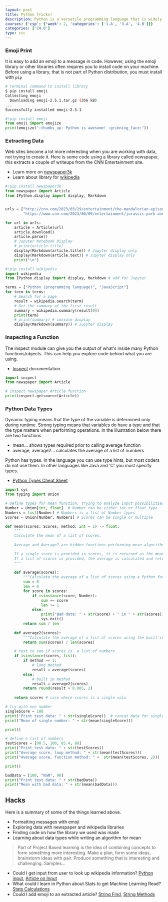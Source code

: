 ```yaml
---
layout: post
title: Python Tricks!
description: Python is a versatile programming language that is widely used and thus it is supported by a wide range of libraries.
courses: {'csp': {'week': 2, 'categories': ['1.A', '3.A', '4.B']}}
categories: ['C4.0']
type: ccc
---
```


### Emoji Print
It is easy to add an emoji to a message in code.  However, using the emoji library or other libraries often requires you to install code on your machine.  Before using a library, that is not part of Python distribution, you must install with `pip`

```bash
# terminal command to install library
$ pip install emoji
Collecting emoji
  Downloading emoji-2.5.1.tar.gz (356 kB)
...
Successfully installed emoji-2.5.1
```


```python
#!pip install emoji
from emoji import emojize 
print(emojize(":thumbs_up: Python is awesome! :grinning_face:"))
```

### Extracting Data 
Web sites become a lot more interesting when you are working with data, not trying to create it.  Here is some code using a library called newspaper, this extracts a couple of writeups from the CNN Entertainment site.
- Learn more on [newspaper3k](https://newspaper.readthedocs.io/en/latest/)
- Learn about library for [wikipedia](https://pypi.org/project/wikipedia/)


```python
#!pip install newspaper3k
from newspaper import Article
from IPython.display import display, Markdown


urls = ["http://cnn.com/2023/03/29/entertainment/the-mandalorian-episode-5-recap/index.html", 
        "https://www.cnn.com/2023/06/09/entertainment/jurassic-park-anniversary/index.html"]

for url in urls:
    article = Article(url)
    article.download()
    article.parse()
    # Jupyter Notebook Display
    # print(article.title)
    display(Markdown(article.title)) # Jupyter display only
    display(Markdown(article.text)) # Jupyter display only
    print("\n")

```


```python
#!pip install wikipedia
import wikipedia 
from IPython.display import display, Markdown # add for Jupyter

terms = ["Python (programming language)", "JavaScript"]
for term in terms:
    # Search for a page 
    result = wikipedia.search(term)
    # Get the summary of the first result
    summary = wikipedia.summary(result[0])
    print(term) 
    # print(summary) # console display
    display(Markdown(summary)) # Jupyter display
```

### Inspecting a Function
The inspect module can give you the output of what's inside many Python functions/objects.  This can help you explore code behind what you are using.
- [Inspect](https://docs.python.org/3/library/inspect.html) documentation.


```python
import inspect 
from newspaper import Article

# inspect newspaper Article function
print(inspect.getsource(Article))
```

### Python Data Types
Dynamic typing means that the type of the variable is determined only during runtime.  Strong typing means that variables do have a type and that the type matters when performing operations.  In the illustration below there are two functions
- mean... shows types required prior to calling average function
- average, average2... calculates the average of a list of numbers


Python has types.  In the language you can use type hints, but most coders do not use them.  In other languages like Java and 'C' you must specify types.
- [Python Types Cheat Sheet](https://mypy.readthedocs.io/en/stable/cheat_sheet_py3.html)


```python
import sys
from typing import Union

# Define types for mean function, trying to analyze input possibilities
Number = Union[int, float]  # Number can be either int or float type
Numbers = list[Number] # Numbers is a list of Number types
Scores = Union[Number, Numbers] # Scores can be single or multiple 

def mean(scores: Scores, method: int = 1) -> float:
    """
    Calculate the mean of a list of scores.
    
    Average and Average2 are hidden functions performing mean algorithm

    If a single score is provided in scores, it is returned as the mean.
    If a list of scores is provided, the average is calculated and returned.
    """
    
    def average(scores): 
        """Calculate the average of a list of scores using a Python for loop with rounding."""
        sum = 0
        len = 0
        for score in scores:
            if isinstance(score, Number):
                sum += score
                len += 1
            else:
                print("Bad data: " + str(score) + " in " + str(scores))
                sys.exit()
        return sum / len
    
    def average2(scores):
        """Calculate the average of a list of scores using the built-in sum() function with rounding."""
        return sum(scores) / len(scores)

    # test to see if scores is  a list of numbers
    if isinstance(scores, list):
        if method == 1:  
            # long method
            result = average(scores)
        else:
            # built in method
            result = average2(scores)
        return round(result + 0.005, 2)
    
    return scores # case where scores is a single valu

# try with one number
singleScore = 100
print("Print test data: " + str(singleScore))  # concat data for single line
print("Mean of single number: " + str(mean(singleScore)))

print()

# define a list of numbers
testScores = [90.5, 100, 85.4, 88]
print("Print test data: " + str(testScores))
print("Average score, loop method: " + str(mean(testScores)))
print("Average score, function method: " +  str(mean(testScores, 2)))

print()

badData = [100, "NaN", 90]
print("Print test data: " + str(badData))
print("Mean with bad data: " + str(mean(badData)))


```

## Hacks
Here is a summary of some of the things learned above.
- Formatting messages with emoji
- Exploring data with newspaper and wikipedia libraries
- Finding code on how the library we used was made
- Learning about data types while writing an algorithm for mean

> Part of Project Based learning is the idea of combining concepts to form something more interesting.  Make a plan, form some ideas, brainstorm ideas with pair.  Produce something that is interesting and challenging.  Samples...
- Could I get input from user to look up wikipedia information? [Python input](https://www.w3schools.com/python/ref_func_input.asp), [Article on Input](https://vegibit.com/python-input-function/)
- What could I learn in Python about Stats to get Machine Learning Read? [Stats Calculations](https://docs.python.org/3/library/statistics.html)
- Could I add emoji to an extracted article?  [String Find](https://www.w3schools.com/python/ref_string_find.asp), [String Methods](https://www.w3schools.com/python/python_strings_methods.asp)




